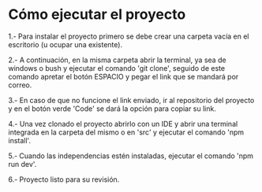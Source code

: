 # Cómo ejecutar el proyecto
1.- Para instalar el proyecto primero se debe crear una carpeta vacía en el escritorio (u ocupar una existente).

2.- A continuación, en la misma carpeta abrir la terminal, ya sea de windows o bush y ejecutar el comando 'git clone', seguido de este comando apretar el botón ESPACIO y pegar el link que se mandará por correo.

3.- En caso de que no funcione el link enviado, ir al repositorio del proyecto y en el botón verde 'Code' se dará la opción para copiar su link.

4.- Una vez clonado el proyecto abrirlo con un IDE y abrir una terminal integrada en la carpeta del mismo o en 'src' y ejecutar el comando 'npm install'.

5.- Cuando las independencias estén instaladas, ejecutar el comando 'npm run dev'.

6.- Proyecto listo para su revisión.
